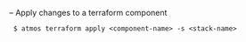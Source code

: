 – Apply changes to a terraform component

```
 $ atmos terraform apply <component-name> -s <stack-name>
```